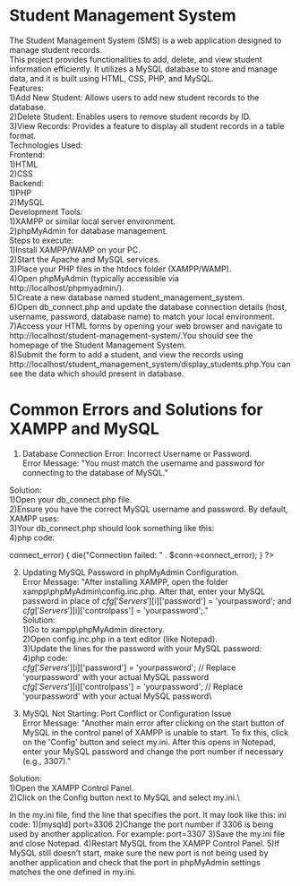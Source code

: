 # Student Management System
The Student Management System (SMS) is a web application designed to manage student records.\
This project provides functionalities to add, delete, and view student information efficiently. It utilizes a MySQL database to store and manage data, and it is built using HTML, CSS, PHP, and MySQL.
\
Features:\
1)Add New Student: Allows users to add new student records to the database.\
2)Delete Student: Enables users to remove student records by ID.\
3)View Records: Provides a feature to display all student records in a table format.
\
Technologies Used:
\
Frontend:\
1)HTML\
2)CSS
\
Backend:\
1)PHP\
2)MySQL
\
Development Tools:
\
1)XAMPP or similar local server environment.\
2)phpMyAdmin for database management.
\
Steps to execute:\
1)Install XAMPP/WAMP on your PC.\
2)Start the Apache and MySQL services.\
3)Place your PHP files in the htdocs folder (XAMPP/WAMP).\
4)Open phpMyAdmin (typically accessible via http://localhost/phpmyadmin/).
\
5)Create a new database named student_management_system.\
6)Open db_connect.php and update the database connection details (host, username, password, database name) to match your local environment.\
7)Access your HTML forms by opening your web browser and navigate to http://localhost/student-management-system/.You should see the homepage of the Student Management System.\
8)Submit the form to add a student, and view the records using http://localhost/student_management_system/display_students.php.You can see the data which should present in database.

# Common Errors and Solutions for XAMPP and MySQL

1. Database Connection Error: Incorrect Username or Password.\
Error Message: "You must match the username and password for connecting to the database of MySQL."

Solution:\
1)Open your db_connect.php file.\
2)Ensure you have the correct MySQL username and password. By default, XAMPP uses:\
3)Your db_connect.php should look something like this:\
4)php code:

<?php
$servername = "localhost";
$username = "root"; // Default MySQL username
$password = "Your password";     // MySQL password
$dbname = "student_management_system";

// Create connection
$conn = new mysqli($servername, $username, $password, $dbname);\

// Check connection
if ($conn->connect_error) {
    die("Connection failed: " . $conn->connect_error);
}
?>


2. Updating MySQL Password in phpMyAdmin Configuration.\
Error Message: "After installing XAMPP, open the folder xampp\phpMyAdmin\config.inc.php. After that, enter your MySQL password in place of $cfg['Servers'][$i]['password'] = 'yourpassword'; and $cfg['Servers'][$i]['controlpass'] = 'yourpassword';."
\
Solution:
\
1)Go to xampp\phpMyAdmin directory.\
2)Open config.inc.php in a text editor (like Notepad).\
3)Update the lines for the password with your MySQL password:\
4)php code:
\
$cfg['Servers'][$i]['password'] = 'yourpassword'; // Replace 'yourpassword' with your actual MySQL password\
$cfg['Servers'][$i]['controlpass'] = 'yourpassword'; // Replace 'yourpassword' with your actual MySQL password\


3. MySQL Not Starting: Port Conflict or Configuration Issue\
Error Message: "Another main error after clicking on the start button of MySQL in the control panel of XAMPP is unable to start. To fix this, click on the 'Config' button and select my.ini. After this opens in Notepad, enter your MySQL password and change the port number if necessary (e.g., 3307)."

Solution:\
1)Open the XAMPP Control Panel.\
2)Click on the Config button next to MySQL and select my.ini.\

In the my.ini file, find the line that specifies the port. It may look like this:
ini code:
1)[mysqld]
port=3306
2)Change the port number if 3306 is being used by another application. For example:
port=3307
3)Save the my.ini file and close Notepad.
4)Restart MySQL from the XAMPP Control Panel.
5)If MySQL still doesn’t start, make sure the new port is not being used by another application and check that the port in phpMyAdmin settings matches the one defined in my.ini.
